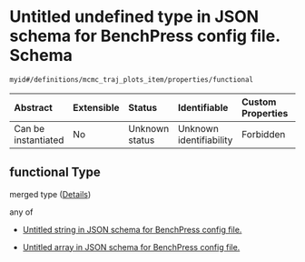 # Untitled undefined type in JSON schema for BenchPress config file. Schema

```txt
myid#/definitions/mcmc_traj_plots_item/properties/functional
```



| Abstract            | Extensible | Status         | Identifiable            | Custom Properties | Additional Properties | Access Restrictions | Defined In                                                       |
| :------------------ | :--------- | :------------- | :---------------------- | :---------------- | :-------------------- | :------------------ | :--------------------------------------------------------------- |
| Can be instantiated | No         | Unknown status | Unknown identifiability | Forbidden         | Allowed               | none                | [config.schema.json*](config.schema.json "open original schema") |

## functional Type

merged type ([Details](config-definitions-mcmc-graph-trajectory-plot-properties-functional.md))

any of

*   [Untitled string in JSON schema for BenchPress config file.](config-definitions-mcmc-graph-trajectory-plot-properties-functional-anyof-0.md "check type definition")

*   [Untitled array in JSON schema for BenchPress config file.](config-definitions-mcmc-graph-trajectory-plot-properties-functional-anyof-1.md "check type definition")
